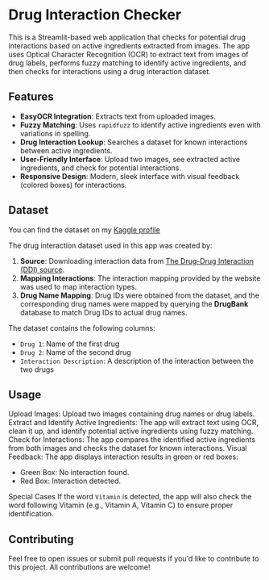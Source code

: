 # Drug Interaction Checker

This is a Streamlit-based web application that checks for potential drug interactions based on active ingredients extracted from images. The app uses Optical Character Recognition (OCR) to extract text from images of drug labels, performs fuzzy matching to identify active ingredients, and then checks for interactions using a drug interaction dataset.

## Features

- **EasyOCR Integration**: Extracts text from uploaded images.
- **Fuzzy Matching**: Uses `rapidfuzz` to identify active ingredients even with variations in spelling.
- **Drug Interaction Lookup**: Searches a dataset for known interactions between active ingredients.
- **User-Friendly Interface**: Upload two images, see extracted active ingredients, and check for potential interactions.
- **Responsive Design**: Modern, sleek interface with visual feedback (colored boxes) for interactions.

## Dataset

You can find the dataset on my [Kaggle profile](https://www.kaggle.com/datasets/mghobashy/drug-drug-interactions)

The drug interaction dataset used in this app was created by:
1. **Source**: Downloading interaction data from [The Drug-Drug Interaction (DDI) source](https://tdcommons.ai/multi_pred_tasks/ddi/).
2. **Mapping Interactions**: The interaction mapping provided by the website was used to map interaction types.
3. **Drug Name Mapping**: Drug IDs were obtained from the dataset, and the corresponding drug names were mapped by querying the **DrugBank** database to match Drug IDs to actual drug names.

The dataset contains the following columns:
-  `Drug 1`: Name of the first drug
-  `Drug 2`: Name of the second drug
-  `Interaction Description`: A description of the interaction between the two drugs
    
## Usage

Upload Images: Upload two images containing drug names or drug labels.
Extract and Identify Active Ingredients: The app will extract text using OCR, clean it up, and identify potential active ingredients using fuzzy matching.
Check for Interactions: The app compares the identified active ingredients from both images and checks the dataset for known interactions.
Visual Feedback: The app displays interaction results in green or red boxes:
- Green Box: No interaction found.
- Red Box: Interaction detected.

Special Cases
If the word `Vitamin` is detected, the app will also check the word following Vitamin (e.g., Vitamin A, Vitamin C) to ensure proper identification.

## Contributing

Feel free to open issues or submit pull requests if you'd like to contribute to this project. All contributions are welcome!

